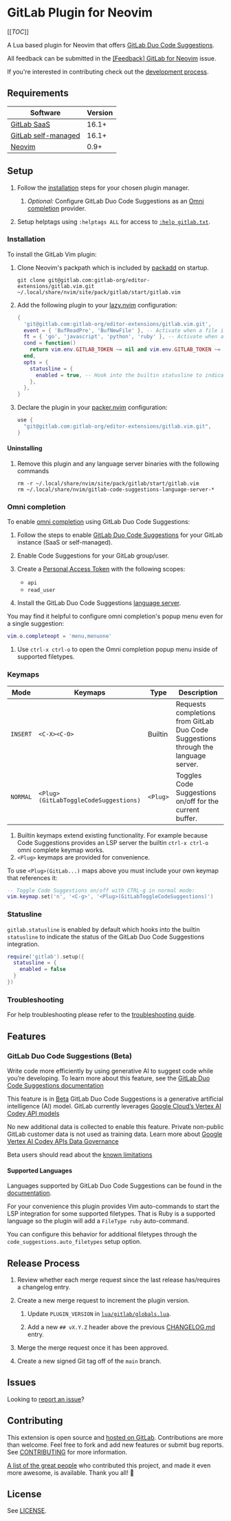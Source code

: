 # GitLab Plugin for Neovim

[[_TOC_]]

A Lua based plugin for Neovim that offers [GitLab Duo Code Suggestions](https://docs.gitlab.com/ee/user/project/repository/code_suggestions.html).

All feedback can be submitted in the [[Feedback] GitLab for Neovim](https://gitlab.com/gitlab-org/editor-extensions/gitlab.vim/-/issues/22) issue.

If you're interested in contributing check out the [development process](docs/developer/development-process.md).

## Requirements

| Software                                                                                                                                       | Version |
|------------------------------------------------------------------------------------------------------------------------------------------------|---------|
| [GitLab SaaS](https://docs.gitlab.com/ee/user/project/repository/code_suggestions.html#enable-code-suggestions-on-gitlab-saas)                 | 16.1+   |
| [GitLab self-managed](https://docs.gitlab.com/ee/user/project/repository/code_suggestions.html#enable-code-suggestions-on-self-managed-gitlab) | 16.1+   |
| [Neovim](https://neovim.io/)                                                                                                                   | 0.9+    |

## Setup

1. Follow the [installation](#installation) steps for your chosen plugin manager.

   1. _Optional:_ Configure GitLab Duo Code Suggestions as an [Omni completion](#omni-completion) provider.

1. Setup helptags using `:helptags ALL` for access to [`:help gitlab.txt`](doc/gitlab.txt).

### Installation

To install the GitLab Vim plugin:

1. Clone Neovim's packpath which is included by [packadd](https://neovim.io/doc/user/repeat.html#%3Apackadd) on startup.

   ```shell
   git clone git@gitlab.com:gitlab-org/editor-extensions/gitlab.vim.git ~/.local/share/nvim/site/pack/gitlab/start/gitlab.vim
   ```

1. Add the following plugin to your [lazy.nvim](https://github.com/folke/lazy.nvim) configuration:

   ```lua
   {
     'git@gitlab.com:gitlab-org/editor-extensions/gitlab.vim.git',
     event = { 'BufReadPre', 'BufNewFile' }, -- Activate when a file is created/opened
     ft = { 'go', 'javascript', 'python', 'ruby' }, -- Activate when a supported filetype is open
     cond = function()
       return vim.env.GITLAB_TOKEN ~= nil and vim.env.GITLAB_TOKEN ~= '' -- Only activate is token is present in environment variable (remove to use interactive workflow)
     end,
     opts = {
       statusline = {
         enabled = true, -- Hook into the builtin statusline to indicate the status of the GitLab Duo Code Suggestions integration
       },
     },
   }
   ```

1. Declare the plugin in your [packer.nvim](https://github.com/wbthomason/packer.nvim) configuration:

   ```lua
   use {
     "git@gitlab.com:gitlab-org/editor-extensions/gitlab.vim.git",
   }
   ```

#### Uninstalling

1. Remove this plugin and any language server binaries with the following commands

      ```shell
      rm -r ~/.local/share/nvim/site/pack/gitlab/start/gitlab.vim
      rm ~/.local/share/nvim/gitlab-code-suggestions-language-server-*
      ```

### Omni completion

To enable [omni completion](https://neovim.io/doc/user/insert.html#compl-omni-filetypes) using GitLab Duo Code Suggestions:

1. Follow the steps to enable [GitLab Duo Code Suggestions](https://docs.gitlab.com/ee/user/project/repository/code_suggestions.html) for your GitLab instance (SaaS or self-managed).
1. Enable Code Suggestions for your GitLab group/user.
1. Create a [Personal Access Token](https://docs.gitlab.com/ee/user/project/repository/code_suggestions.html#enable-code-suggestions-in-your-gitlab-saas-account) with the following scopes:

   - `api`
   - `read_user`

1. Install the GitLab Duo Code Suggestions [language server](https://gitlab.com/gitlab-org/editor-extensions/gitlab-language-server-for-code-suggestions).

You may find it helpful to configure omni completion's popup menu even for a single suggestion:

   ```lua
   vim.o.completeopt = 'menu,menuone'
   ```

1. Use `ctrl-x ctrl-o` to open the Omni completion popup menu inside of supported filetypes.

### Keymaps

| Mode     | Keymaps                               | Type     | Description                                                                        |
|----------|---------------------------------------|----------|------------------------------------------------------------------------------------|
| `INSERT` | `<C-X><C-O>`                          | Builtin  | Requests completions from GitLab Duo Code Suggestions through the language server. |
| `NORMAL` | `<Plug>(GitLabToggleCodeSuggestions)` | `<Plug>` | Toggles Code Suggestions on/off for the current buffer.                            |

1. Builtin keymaps extend existing functionality. For example because Code Suggestions provides an LSP server the builtin `ctrl-x ctrl-o` omni complete keymap works.
1. `<Plug>` keymaps are provided for convenience.

To use `<Plug>(GitLab...)` maps above you must include your own keymap that references it:

```lua
-- Toggle Code Suggestions on/off with CTRL-g in normal mode:
vim.keymap.set('n', '<C-g>', '<Plug>(GitLabToggleCodeSuggestions)')
```

### Statusline

`gitlab.statusline` is enabled by default which hooks into the builtin `statusline` to indicate the status of the GitLab Duo Code Suggestions integration.

```lua
require('gitlab').setup({
  statusline = {
    enabled = false
  }
})
```

### Troubleshooting

For help troubleshooting please refer to the [troubleshooting guide](docs/developer/troubleshooting.md).

## Features

### GitLab Duo Code Suggestions (Beta)

Write code more efficiently by using generative AI to suggest code while you’re developing. To learn more about this feature, see the
[GitLab Duo Code Suggestions documentation](https://docs.gitlab.com/ee/user/project/repository/code_suggestions.html#enable-code-suggestions-in-vs-code)

This feature is in
[Beta](https://docs.gitlab.com/ee/policy/experiment-beta-support.html#beta)
GitLab Duo Code Suggestions is a generative artificial intelligence (AI) model. GitLab currently leverages [Google Cloud’s Vertex AI Codey API models](https://cloud.google.com/vertex-ai/docs/generative-ai/code/code-models-overview)

No new additional data is collected to enable this feature. Private non-public GitLab customer data is not used as training data.
Learn more about [Google Vertex AI Codey APIs Data Governance](https://cloud.google.com/vertex-ai/docs/generative-ai/data-governance)

Beta users should read about the [known limitations](https://docs.gitlab.com/ee/user/project/repository/code_suggestions.html#known-limitations)

#### Supported Languages

Languages supported by GitLab Duo Code Suggestions can be found in the [documentation](https://docs.gitlab.com/ee/user/project/repository/code_suggestions.html#supported-languages).

For your convenience this plugin provides Vim auto-commands to start the LSP integration for some supported filetypes.
That is Ruby is a supported language so the plugin will add a `FileType ruby` auto-command.

You can configure this behavior for additional filetypes through the `code_suggestions.auto_filetypes` setup option.

## Release Process

1. Review whether each merge request since the last release has/requires a changelog entry.

1. Create a new merge request to increment the plugin version.

   1. Update `PLUGIN_VERSION` in [`lua/gitlab/globals.lua`](lua/gitlab/globals.lua).

   1. Add a new `## vX.Y.Z` header above the previous [CHANGELOG.md](CHANGELOG.md) entry.

1. Merge the merge request once it has been approved.

1. Create a new signed Git tag off of the `main` branch.

## Issues

Looking to [report an issue](https://gitlab.com/gitlab-org/editor-extensions/gitlab.vim/-/issues)?

## Contributing

This extension is open source and [hosted on GitLab](https://gitlab.com/gitlab-org/editor-extensions/gitlab.vim.git). Contributions are more than welcome. Feel free to fork and add new features or submit bug reports. See [CONTRIBUTING](CONTRIBUTING.md) for more information.

[A list of the great people](CONTRIBUTORS.md) who contributed this project, and made it even more awesome, is available. Thank you all! 🎉

## License

See [LICENSE](LICENSE).
